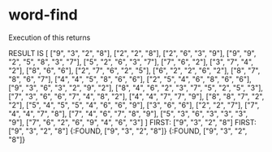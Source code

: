 # word-find

Execution of this returns

RESULT IS
[
  ["9", "3", "2", "8"],
  ["2", "2", "8"],
  ["2", "6", "3", "9"],
  ["9", "9", "2", "5", "8", "3", "7"],
  ["5", "2", "6", "3", "7"],
  ["7", "6", "2"],
  ["3", "7", "4", "2"],
  ["8", "6", "6"],
  ["2", "7", "6", "2", "5"],
  ["6", "2", "2", "6", "2"],
  ["8", "7", "8", "6", "7"],
  ["4", "4", "5", "8", "6", "6"],
  ["2", "5", "4", "6", "8", "6", "6"],
  ["9", "3", "6", "3", "2", "9", "2"],
  ["8", "4", "6", "2", "3", "7", "5", "2", "5", "3"],
  ["7", "3", "6", "6", "7", "4", "8", "2"],
  ["4", "4", "7", "7", "9"],
  ["8", "8", "7", "2", "2"],
  ["5", "4", "5", "5", "4", "6", "6", "9"],
  ["3", "6", "6"],
  ["2", "2", "7"],
  ["7", "4", "4", "7", "8"],
  ["7", "4", "6", "7", "8", "9"],
  ["5", "3", "6", "3", "3", "3", "9"],
  ["7", "6", "2", "6", "9", "4", "6", "3"]
]
FIRST: ["9", "3", "2", "8"]
FIRST: ["9", "3", "2", "8"]
{:FOUND, ["9", "3", "2", "8"]}
{:FOUND, ["9", "3", "2", "8"]}

